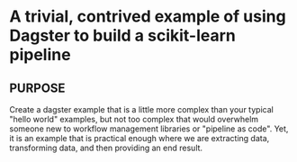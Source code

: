 # A trivial, contrived example of using Dagster to build a scikit-learn pipeline

## PURPOSE
Create a dagster example that is a little more complex than your typical
"hello world" examples, but not too complex that would overwhelm
someone new to workflow management libraries or "pipeline as code".  Yet,
it is an example that is practical enough where we are extracting data,
transforming data, and then providing an end result.